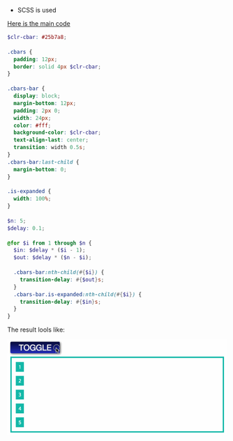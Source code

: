 - SCSS is used

[Here is the main code](https://github.com/alexkval/stack-transitions/blob/master/scss/main.scss)

```scss
$clr-cbar: #25b7a8;

.cbars {
  padding: 12px;
  border: solid 4px $clr-cbar;
}

.cbars-bar {
  display: block;
  margin-bottom: 12px;
  padding: 2px 0;
  width: 24px;
  color: #fff;
  background-color: $clr-cbar;
  text-align-last: center;
  transition: width 0.5s;
}
.cbars-bar:last-child {
  margin-bottom: 0;
}

.is-expanded {
  width: 100%;
}

$n: 5;
$delay: 0.1;

@for $i from 1 through $n {
  $in: $delay * ($i - 1);
  $out: $delay * ($n - $i);

  .cbars-bar:nth-child(#{$i}) {
    transition-delay: #{$out}s;
  }
  .cbars-bar.is-expanded:nth-child(#{$i}) {
    transition-delay: #{$in}s;
  }
}
```

The result lools like:

![](result.gif)